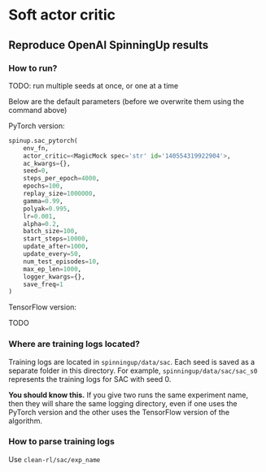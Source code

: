 # Soft actor critic

## Reproduce OpenAI SpinningUp results

### How to run?

TODO: run multiple seeds at once, or one at a time

Below are the default parameters (before we overwrite them using the command above)

PyTorch version:

```python
spinup.sac_pytorch(
    env_fn, 
    actor_critic=<MagicMock spec='str' id='140554319922904'>, 
    ac_kwargs={}, 
    seed=0, 
    steps_per_epoch=4000, 
    epochs=100,
    replay_size=1000000, 
    gamma=0.99, 
    polyak=0.995, 
    lr=0.001, 
    alpha=0.2, 
    batch_size=100, 
    start_steps=10000, 
    update_after=1000, 
    update_every=50, 
    num_test_episodes=10,
    max_ep_len=1000, 
    logger_kwargs={}, 
    save_freq=1
)
```

TensorFlow version:

TODO

### Where are training logs located?

Training logs are located in `spinningup/data/sac`. Each seed is saved as a separate folder in this directory. For example, `spinningup/data/sac/sac_s0` represents the training logs for SAC with seed 0.

**You should know this.** If you give two runs the same experiment name, then they will share the same logging directory, even if one uses the PyTorch version and the other uses the TensorFlow version of the algorithm.

### How to parse training logs

Use `clean-rl/sac/exp_name`

